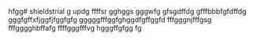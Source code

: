 hfgg# shieldstrial
g
updg
ffffsr
gghggs
gggwfg
gfsgdffdg
gfffbbbfgfdffdg
gggfgffхfjggfjfggfgfg
gggggfffggfghggdfgffggfd
fffgggnjfffgsg
fffgggghbffafg
ffffgggfffvg
hgggffgfgg
fg
